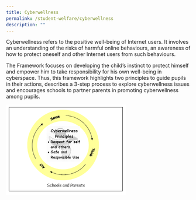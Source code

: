```yaml
---
title: Cyberwellness
permalink: /student-welfare/cyberwellness
description: ""
---
```

Cyberwellness refers to the positive well-being of Internet users. It involves an understanding of the risks of harmful online behaviours, an awareness of how to protect oneself and other Internet users from such behaviours.  
  
The Framework focuses on developing the child’s instinct to protect himself and empower him to take responsibility for his own well-being in cyberspace. Thus, this framework highlights two principles to guide pupils in their actions, describes a 3-step process to explore cyberwellness issues and encourages schools to partner parents in promoting cyberwellness among pupils.

<img src="/images/cw.png" 
     style="width:65%">
